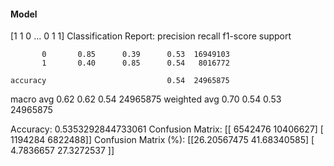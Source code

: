 #### Model
[1 1 0 ... 0 1 1]
Classification Report:
              precision    recall  f1-score   support

           0       0.85      0.39      0.53  16949103
           1       0.40      0.85      0.54   8016772

    accuracy                           0.54  24965875
   macro avg       0.62      0.62      0.54  24965875
weighted avg       0.70      0.54      0.53  24965875

Accuracy: 0.5353292844733061
Confusion Matrix:
[[ 6542476 10406627]
 [ 1194284  6822488]]
Confusion Matrix (%):
[[26.20567475 41.68340585]
 [ 4.7836657  27.3272537 ]]

